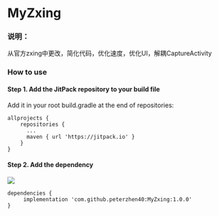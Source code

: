 # MyZxing

### 说明：
从官方zxing中更改，简化代码，优化速度，优化UI，解耦CaptureActivity

### How to use
#### Step 1. Add the JitPack repository to your build file
Add it in your root build.gradle at the end of repositories:

```
allprojects {
    repositories {
      ...
      maven { url 'https://jitpack.io' }
    }
}
```

#### Step 2. Add the dependency
[![](https://jitpack.io/v/peterzhen40/MyZxing.svg)](https://jitpack.io/#peterzhen40/MyZxing)

```
dependencies {
     implementation 'com.github.peterzhen40:MyZxing:1.0.0'
}